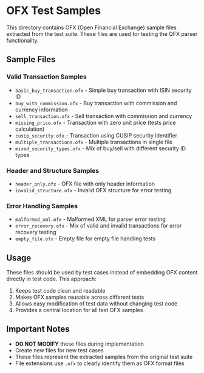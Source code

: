 # OFX Test Samples

This directory contains OFX (Open Financial Exchange) sample files extracted from the test suite. These files are used for testing the QFX parser functionality.

## Sample Files

### Valid Transaction Samples
- `basic_buy_transaction.ofx` - Simple buy transaction with ISIN security ID
- `buy_with_commission.ofx` - Buy transaction with commission and currency information
- `sell_transaction.ofx` - Sell transaction with commission and currency
- `missing_price.ofx` - Transaction with zero unit price (tests price calculation)
- `cusip_security.ofx` - Transaction using CUSIP security identifier
- `multiple_transactions.ofx` - Multiple transactions in single file
- `mixed_security_types.ofx` - Mix of buy/sell with different security ID types

### Header and Structure Samples
- `header_only.ofx` - OFX file with only header information
- `invalid_structure.ofx` - Invalid OFX structure for error testing

### Error Handling Samples
- `malformed_xml.ofx` - Malformed XML for parser error testing
- `error_recovery.ofx` - Mix of valid and invalid transactions for error recovery testing
- `empty_file.ofx` - Empty file for empty file handling tests

## Usage

These files should be used by test cases instead of embedding OFX content directly in test code. This approach:

1. Keeps test code clean and readable
2. Makes OFX samples reusable across different tests
3. Allows easy modification of test data without changing test code
4. Provides a central location for all test OFX samples

## Important Notes

- **DO NOT MODIFY** these files during implementation
- Create new files for new test cases
- These files represent the extracted samples from the original test suite
- File extensions use `.ofx` to clearly identify them as OFX format files
